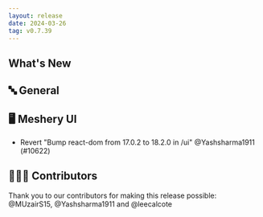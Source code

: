 ```yaml
---
layout: release
date: 2024-03-26
tag: v0.7.39
---
```


## What's New
## 🔤 General
## 🖥 Meshery UI

- Revert "Bump react-dom from 17.0.2 to 18.2.0 in /ui" @Yashsharma1911 (#10622)

## 👨🏽‍💻 Contributors

Thank you to our contributors for making this release possible:
@MUzairS15, @Yashsharma1911 and @leecalcote
